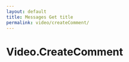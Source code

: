 ```yaml
---
layout: default
title: Messages Get title
permalink: video/createComment/
---
```

# Video.CreateComment
